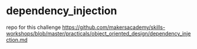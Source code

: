 # dependency_injection


repo for this challenge https://github.com/makersacademy/skills-workshops/blob/master/practicals/object_oriented_design/dependency_injection.md
